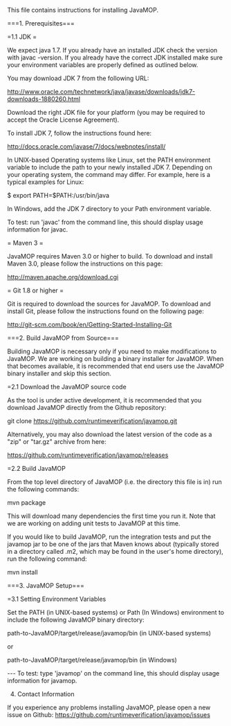 This file contains instructions for installing JavaMOP.

===1. Prerequisites===

=1.1 JDK =

We expect java 1.7. If you already have an installed JDK check the
version with javac -version. If you already have the correct JDK
installed make sure your environment variables are properly defined as
outlined below.

You may download JDK 7 from the following URL:

http://www.oracle.com/technetwork/java/javase/downloads/jdk7-downloads-1880260.html

Download the right JDK file for your platform (you may be required to
accept the Oracle License Agreement).

To install JDK 7, follow the instructions found here:

http://docs.oracle.com/javase/7/docs/webnotes/install/

In UNIX-based Operating systems like Linux, set the PATH environment
variable to include the path to your newly installed JDK 7. Depending
on your operating system, the command may differ. For example, here is
a typical examples for Linux:

$ export PATH=$PATH:/usr/bin/java

In Windows, add the JDK 7 directory to your Path environment variable.

To test: run 'javac' from the command line, this should display usage
information for javac.

= Maven 3 =

JavaMOP requires Maven 3.0 or higher to build. To download and install
Maven 3.0, please follow the instructions on this page:

http://maven.apache.org/download.cgi

= Git 1.8 or higher = 

Git is required to download the sources for JavaMOP. To download and
install Git, please follow the instructions found on the following
page:

http://git-scm.com/book/en/Getting-Started-Installing-Git

===2. Build JavaMOP from Source===

Building JavaMOP is necessary only if you need to make modifications
to JavaMOP.  We are working on building a binary installer for
JavaMOP. When that becomes available, it is recommended that end users
use the JavaMOP binary installer and skip this section.

=2.1 Download the JavaMOP source code

As the tool is under active development, it is recommended that you
download JavaMOP directly from the Github repository:

git clone https://github.com/runtimeverification/javamop.git

Alternatively, you may also download the latest version of the code as
a "zip" or "tar.gz" archive from here:

https://github.com/runtimeverification/javamop/releases

=2.2 Build JavaMOP

From the top level directory of JavaMOP (i.e. the directory this file
is in) run the following commands:

mvn package 

This will download many dependencies the first time you run it. Note
that we are working on adding unit tests to JavaMOP at this time.

If you would like to build JavaMOP, run the integration tests and put
the javamop jar to be one of the jars that Maven knows about
(typically stored in a directory called .m2, which may be found in the
user's home directory), run the following command:

mvn install

===3. JavaMOP Setup===

=3.1 Setting Environment Variables

Set the PATH (in UNIX-based systems) or Path (In Windows) environment
to include the following JavaMOP binary directory:

path-to-JavaMOP/target/release/javamop/bin (in UNIX-based systems)

or

path-to-JavaMOP/target/release/javamop/bin (in Windows)

--- To test: type 'javamop' on the command line, this should display
usage information for javamop.

4. Contact Information

If you experience any problems installing JavaMOP, please open a new
issue on Github: https://github.com/runtimeverification/javamop/issues
